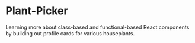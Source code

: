 # Plant-Picker

Learning more about class-based and functional-based React components by building out profile cards for various houseplants.